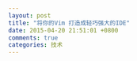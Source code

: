 ```yaml
---
layout: post
title: "将你的Vim 打造成轻巧强大的IDE"
date: 2015-04-20 21:51:01 +0800
comments: true
categories: 技术
---
```

